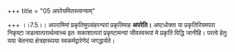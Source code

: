+++
title = "05 अपरेयमितस्त्वन्याम्"

+++
।।7.5।। अपरामिमां प्रकृतिमुपसंहरन्परां प्रकृतिमाह **अपरेति।** अष्टधोक्ता
या प्रकृतिरियमपरा निकृष्टा जडत्वात्परार्थत्वाच्च इतः सकाशात्परां
प्रकृष्टामन्यां जीवस्वरूपां मे प्रकृतिं विद्धि जानीहि। परत्वे हेतुः यया
चेतनया क्षेत्रज्ञरूपया स्वकर्मद्वारेणेदं जगद्धार्यते।
